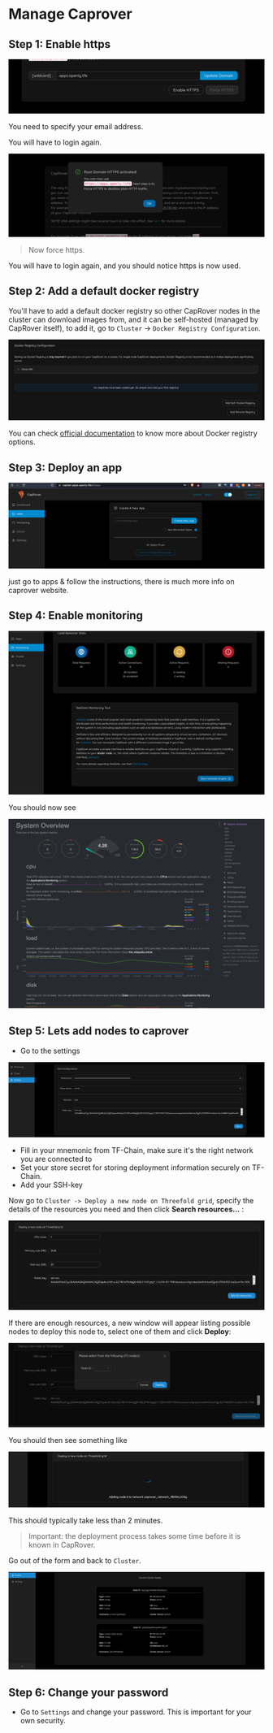 # Manage Caprover

## Step 1: Enable https

![](img/enable_https_caprover.png)

You need to specify your email address.

You will have to login again.

![](img/caprover_https_activated.png)

> Now force https.

You will have to login again, and you should notice https is now used.

## Step 2: Add a default docker registry
You'll have to add a default docker registry so other CapRover nodes in the cluster can download images from, and it can be self-hosted (managed by CapRover itself), to add it, go to `Cluster` -> `Docker Registry Configuration`.

![](img/caprover_docker_registry.png)

You can check [official documentation](https://caprover.com/docs/app-scaling-and-cluster.html#setup-docker-registry) to know more about Docker registry options.
## Step 3: Deploy an app

![](img/deploy_app_caprover1.png)

just go to apps & follow the instructions, there is much more info on caprover website.


## Step 4: Enable monitoring

![](img/caprover_monitoring_start_.png)

You should now see

![](img/caprover_monitoring_2_.png)

## Step 5: Lets add nodes to caprover

- Go to the settings

![](img/caprover_cluster.png)

- Fill in your mnemonic from TF-Chain, make sure it's the right network you are connected to
- Set your store secret for storing deployment information securely on TF-Chain.
- Add your SSH-key

Now go to `Cluster -> Deploy a new node on Threefold grid`, specify the details of the resources you need and then click **Search resources...** :

![](img/cluster_add_nodes.png)

If there are enough resources, a new window will appear listing possible nodes to deploy this node to, select one of them and click **Deploy**:

![](img/caprover_select_node.png)

You should then see something like

![](img/caprover_add_node2.png)

This should typically take less than 2 minutes.

> Important: the deployment process takes some time before it is known in CapRover.

Go out of the form and back to `Cluster`.

![](img/caprover_node_added.png)

## Step 6: Change your password

- Go to `Settings` and change your password. This is important for your own security.
